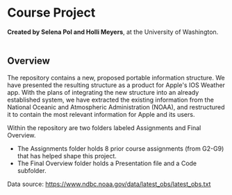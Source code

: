 # Course Project 
**Created by Selena Pol and Holli Meyers**, at the University of Washington. </br></br>

## Overview
The repository contains a new, proposed portable information structure. We have presented the resulting structure as a product for Apple's IOS Weather app. With the plans of integrating the new structure into an already established system, we have extracted the existing information from the National Oceanic and Atmospheric Administration (NOAA), and restructured it to contain the most relevant information for Apple and its users. </br>

Within the repository are two folders labeled Assignments and Final Overview.
+ The Assignments folder holds 8 prior course assignments (from G2-G9) that has helped shape this project.
+ The Final Overview folder holds a Presentation file and a Code subfolder.

Data source: https://www.ndbc.noaa.gov/data/latest_obs/latest_obs.txt
